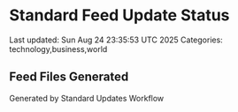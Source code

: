 # Standard Feed Update Status
Last updated: Sun Aug 24 23:35:53 UTC 2025
Categories: technology,business,world

## Feed Files Generated

Generated by Standard Updates Workflow
